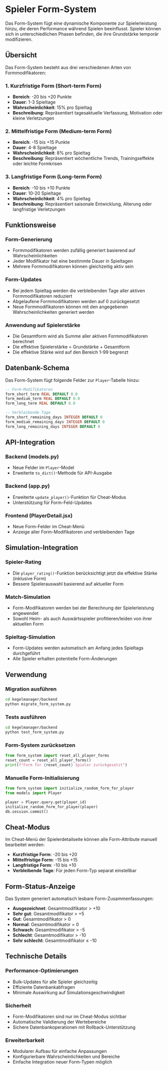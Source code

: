 # Spieler Form-System

Das Form-System fügt eine dynamische Komponente zur Spielerleistung hinzu, die deren Performance während Spielen beeinflusst. Spieler können sich in unterschiedlichen Phasen befinden, die ihre Grundstärke temporär modifizieren.

## Übersicht

Das Form-System besteht aus drei verschiedenen Arten von Formmodifikatoren:

### 1. Kurzfristige Form (Short-term Form)
- **Bereich**: -20 bis +20 Punkte
- **Dauer**: 1-3 Spieltage
- **Wahrscheinlichkeit**: 15% pro Spieltag
- **Beschreibung**: Repräsentiert tagesaktuelle Verfassung, Motivation oder kleine Verletzungen

### 2. Mittelfristige Form (Medium-term Form)
- **Bereich**: -15 bis +15 Punkte
- **Dauer**: 4-8 Spieltage
- **Wahrscheinlichkeit**: 8% pro Spieltag
- **Beschreibung**: Repräsentiert wöchentliche Trends, Trainingseffekte oder leichte Formkrisen

### 3. Langfristige Form (Long-term Form)
- **Bereich**: -10 bis +10 Punkte
- **Dauer**: 10-20 Spieltage
- **Wahrscheinlichkeit**: 4% pro Spieltag
- **Beschreibung**: Repräsentiert saisonale Entwicklung, Alterung oder langfristige Verletzungen

## Funktionsweise

### Form-Generierung
- Formmodifikatoren werden zufällig generiert basierend auf Wahrscheinlichkeiten
- Jeder Modifikator hat eine bestimmte Dauer in Spieltagen
- Mehrere Formmodifikatoren können gleichzeitig aktiv sein

### Form-Updates
- Bei jedem Spieltag werden die verbleibenden Tage aller aktiven Formmodifikatoren reduziert
- Abgelaufene Formmodifikatoren werden auf 0 zurückgesetzt
- Neue Formmodifikatoren können mit den angegebenen Wahrscheinlichkeiten generiert werden

### Anwendung auf Spielerstärke
- Die Gesamtform wird als Summe aller aktiven Formmodifikatoren berechnet
- Die effektive Spielerstärke = Grundstärke + Gesamtform
- Die effektive Stärke wird auf den Bereich 1-99 begrenzt

## Datenbank-Schema

Das Form-System fügt folgende Felder zur `Player`-Tabelle hinzu:

```sql
-- Form-Modifikatoren
form_short_term REAL DEFAULT 0.0
form_medium_term REAL DEFAULT 0.0  
form_long_term REAL DEFAULT 0.0

-- Verbleibende Tage
form_short_remaining_days INTEGER DEFAULT 0
form_medium_remaining_days INTEGER DEFAULT 0
form_long_remaining_days INTEGER DEFAULT 0
```

## API-Integration

### Backend (models.py)
- Neue Felder im `Player`-Model
- Erweiterte `to_dict()`-Methode für API-Ausgabe

### Backend (app.py)
- Erweiterte `update_player()`-Funktion für Cheat-Modus
- Unterstützung für Form-Feld-Updates

### Frontend (PlayerDetail.jsx)
- Neue Form-Felder im Cheat-Menü
- Anzeige aller Form-Modifikatoren und verbleibenden Tage

## Simulation-Integration

### Spieler-Rating
- Die `player_rating()`-Funktion berücksichtigt jetzt die effektive Stärke (inklusive Form)
- Bessere Spielerauswahl basierend auf aktueller Form

### Match-Simulation
- Form-Modifikatoren werden bei der Berechnung der Spielerleistung angewendet
- Sowohl Heim- als auch Auswärtsspieler profitieren/leiden von ihrer aktuellen Form

### Spieltag-Simulation
- Form-Updates werden automatisch am Anfang jedes Spieltags durchgeführt
- Alle Spieler erhalten potentielle Form-Änderungen

## Verwendung

### Migration ausführen
```bash
cd kegelmanager/backend
python migrate_form_system.py
```

### Tests ausführen
```bash
cd kegelmanager/backend
python test_form_system.py
```

### Form-System zurücksetzen
```python
from form_system import reset_all_player_forms
reset_count = reset_all_player_forms()
print(f"Form für {reset_count} Spieler zurückgesetzt")
```

### Manuelle Form-Initialisierung
```python
from form_system import initialize_random_form_for_player
from models import Player

player = Player.query.get(player_id)
initialize_random_form_for_player(player)
db.session.commit()
```

## Cheat-Modus

Im Cheat-Menü der Spielerdetailseite können alle Form-Attribute manuell bearbeitet werden:

- **Kurzfristige Form**: -20 bis +20
- **Mittelfristige Form**: -15 bis +15  
- **Langfristige Form**: -10 bis +10
- **Verbleibende Tage**: Für jeden Form-Typ separat einstellbar

## Form-Status-Anzeige

Das System generiert automatisch lesbare Form-Zusammenfassungen:

- **Ausgezeichnet**: Gesamtmodifikator > +10
- **Sehr gut**: Gesamtmodifikator > +5
- **Gut**: Gesamtmodifikator > 0
- **Normal**: Gesamtmodifikator = 0
- **Schwach**: Gesamtmodifikator > -5
- **Schlecht**: Gesamtmodifikator > -10
- **Sehr schlecht**: Gesamtmodifikator ≤ -10

## Technische Details

### Performance-Optimierungen
- Bulk-Updates für alle Spieler gleichzeitig
- Effiziente Datenbankabfragen
- Minimale Auswirkung auf Simulationsgeschwindigkeit

### Sicherheit
- Form-Modifikatoren sind nur im Cheat-Modus sichtbar
- Automatische Validierung der Wertebereiche
- Sichere Datenbankoperationen mit Rollback-Unterstützung

### Erweiterbarkeit
- Modularer Aufbau für einfache Anpassungen
- Konfigurierbare Wahrscheinlichkeiten und Bereiche
- Einfache Integration neuer Form-Typen möglich
